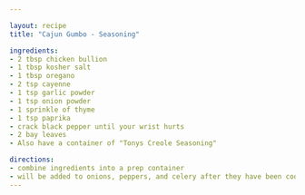 ```yaml
---

layout: recipe
title: "Cajun Gumbo - Seasoning"

ingredients:
- 2 tbsp chicken bullion
- 1 tbsp kosher salt
- 1 tbsp oregano
- 2 tsp cayenne
- 1 tsp garlic powder
- 1 tsp onion powder
- 1 sprinkle of thyme
- 1 tsp paprika 
- crack black pepper until your wrist hurts
- 2 bay leaves
- Also have a container of "Tonys Creole Seasoning"

directions:
- combine ingredients into a prep container
- will be added to onions, peppers, and celery after they have been cooked down, before adding all liquids to gumbo pot.
---
```

